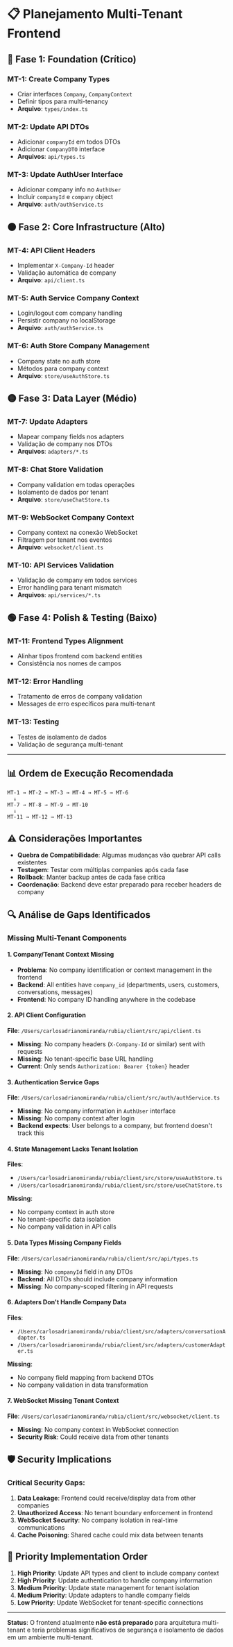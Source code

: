 # 📋 Planejamento Multi-Tenant Frontend

## 🔴 **Fase 1: Foundation (Crítico)**

### **MT-1: Create Company Types** 
- Criar interfaces `Company`, `CompanyContext`
- Definir tipos para multi-tenancy
- **Arquivo**: `types/index.ts`

### **MT-2: Update API DTOs**
- Adicionar `companyId` em todos DTOs
- Adicionar `CompanyDTO` interface  
- **Arquivos**: `api/types.ts`

### **MT-3: Update AuthUser Interface**
- Adicionar company info no `AuthUser`
- Incluir `companyId` e `company` object
- **Arquivo**: `auth/authService.ts`

## 🟠 **Fase 2: Core Infrastructure (Alto)**

### **MT-4: API Client Headers**
- Implementar `X-Company-Id` header
- Validação automática de company
- **Arquivo**: `api/client.ts`

### **MT-5: Auth Service Company Context**
- Login/logout com company handling
- Persistir company no localStorage
- **Arquivo**: `auth/authService.ts`

### **MT-6: Auth Store Company Management**
- Company state no auth store
- Métodos para company context
- **Arquivo**: `store/useAuthStore.ts`

## 🟡 **Fase 3: Data Layer (Médio)**

### **MT-7: Update Adapters**
- Mapear company fields nos adapters
- Validação de company nos DTOs
- **Arquivos**: `adapters/*.ts`

### **MT-8: Chat Store Validation**
- Company validation em todas operações
- Isolamento de dados por tenant
- **Arquivo**: `store/useChatStore.ts`

### **MT-9: WebSocket Company Context**
- Company context na conexão WebSocket
- Filtragem por tenant nos eventos
- **Arquivo**: `websocket/client.ts`

### **MT-10: API Services Validation**
- Validação de company em todos services
- Error handling para tenant mismatch
- **Arquivos**: `api/services/*.ts`

## 🟢 **Fase 4: Polish & Testing (Baixo)**

### **MT-11: Frontend Types Alignment**
- Alinhar tipos frontend com backend entities
- Consistência nos nomes de campos

### **MT-12: Error Handling**
- Tratamento de erros de company validation
- Messages de erro específicos para multi-tenant

### **MT-13: Testing**
- Testes de isolamento de dados
- Validação de segurança multi-tenant

---

## 📊 **Ordem de Execução Recomendada**

```
MT-1 → MT-2 → MT-3 → MT-4 → MT-5 → MT-6
  ↓
MT-7 → MT-8 → MT-9 → MT-10
  ↓  
MT-11 → MT-12 → MT-13
```

## ⚠️ **Considerações Importantes**

- **Quebra de Compatibilidade**: Algumas mudanças vão quebrar API calls existentes
- **Testagem**: Testar com múltiplas companies após cada fase
- **Rollback**: Manter backup antes de cada fase crítica
- **Coordenação**: Backend deve estar preparado para receber headers de company

## 🔍 **Análise de Gaps Identificados**

### **Missing Multi-Tenant Components**

#### 1. **Company/Tenant Context Missing**
- **Problema**: No company identification or context management in the frontend
- **Backend**: All entities have `company_id` (departments, users, customers, conversations, messages)
- **Frontend**: No company ID handling anywhere in the codebase

#### 2. **API Client Configuration**
**File**: `/Users/carlosadrianomiranda/rubia/client/src/api/client.ts`
- **Missing**: No company headers (`X-Company-Id` or similar) sent with requests
- **Missing**: No tenant-specific base URL handling
- **Current**: Only sends `Authorization: Bearer {token}` header

#### 3. **Authentication Service Gaps**
**File**: `/Users/carlosadrianomiranda/rubia/client/src/auth/authService.ts`
- **Missing**: No company information in `AuthUser` interface
- **Missing**: No company context after login
- **Backend expects**: User belongs to a company, but frontend doesn't track this

#### 4. **State Management Lacks Tenant Isolation**
**Files**: 
- `/Users/carlosadrianomiranda/rubia/client/src/store/useAuthStore.ts`
- `/Users/carlosadrianomiranda/rubia/client/src/store/useChatStore.ts`

**Missing**:
- No company context in auth store
- No tenant-specific data isolation
- No company validation in API calls

#### 5. **Data Types Missing Company Fields**
**File**: `/Users/carlosadrianomiranda/rubia/client/src/api/types.ts`
- **Missing**: No `companyId` field in any DTOs
- **Backend**: All DTOs should include company information
- **Missing**: No company-scoped filtering in API requests

#### 6. **Adapters Don't Handle Company Data**
**Files**:
- `/Users/carlosadrianomiranda/rubia/client/src/adapters/conversationAdapter.ts`  
- `/Users/carlosadrianomiranda/rubia/client/src/adapters/customerAdapter.ts`

**Missing**:
- No company field mapping from backend DTOs
- No company validation in data transformation

#### 7. **WebSocket Missing Tenant Context**
**File**: `/Users/carlosadrianomiranda/rubia/client/src/websocket/client.ts`
- **Missing**: No company context in WebSocket connection
- **Security Risk**: Could receive data from other tenants

## 🛡️ **Security Implications**

### **Critical Security Gaps**:
1. **Data Leakage**: Frontend could receive/display data from other companies
2. **Unauthorized Access**: No tenant boundary enforcement in frontend
3. **WebSocket Security**: No company isolation in real-time communications
4. **Cache Poisoning**: Shared cache could mix data between tenants

## 🎯 **Priority Implementation Order**

1. **High Priority**: Update API types and client to include company context
2. **High Priority**: Update authentication to handle company information  
3. **Medium Priority**: Update state management for tenant isolation
4. **Medium Priority**: Update adapters to handle company fields
5. **Low Priority**: Update WebSocket for tenant-specific connections

---

**Status**: O frontend atualmente **não está preparado** para arquitetura multi-tenant e teria problemas significativos de segurança e isolamento de dados em um ambiente multi-tenant.